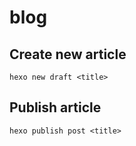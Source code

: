 # blog

## Create new article
```
hexo new draft <title>
```

## Publish article
```
hexo publish post <title>
```
